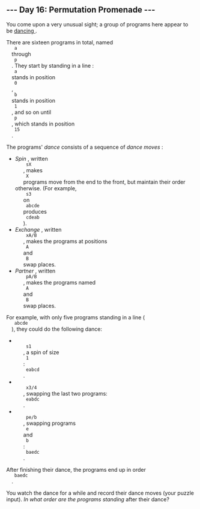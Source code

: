 <article class="day-desc">
 <h2>
  --- Day 16: Permutation Promenade ---
 </h2>
 <p>
  You come upon a very unusual sight; a group of programs here appear to be
  <a href="https://www.youtube.com/watch?v=lyZQPjUT5B4&amp;t=53">
   dancing
  </a>
  .
 </p>
 <p>
  There are sixteen programs in total, named
  <code>
   a
  </code>
  through
  <code>
   p
  </code>
  . They start by standing in a
  <span title="This is called a 'newline'.">
   line
  </span>
  :
  <code>
   a
  </code>
  stands in position
  <code>
   0
  </code>
  ,
  <code>
   b
  </code>
  stands in position
  <code>
   1
  </code>
  , and so on until
  <code>
   p
  </code>
  , which stands in position
  <code>
   15
  </code>
  .
 </p>
 <p>
  The programs'
  <em>
   dance
  </em>
  consists of a sequence of
  <em>
   dance moves
  </em>
  :
 </p>
 <ul>
  <li>
   <em>
    Spin
   </em>
   , written
   <code>
    sX
   </code>
   , makes
   <code>
    X
   </code>
   programs move from the end to the front, but maintain their order otherwise. (For example,
   <code>
    s3
   </code>
   on
   <code>
    abcde
   </code>
   produces
   <code>
    cdeab
   </code>
   ).
  </li>
  <li>
   <em>
    Exchange
   </em>
   , written
   <code>
    xA/B
   </code>
   , makes the programs at positions
   <code>
    A
   </code>
   and
   <code>
    B
   </code>
   swap places.
  </li>
  <li>
   <em>
    Partner
   </em>
   , written
   <code>
    pA/B
   </code>
   , makes the programs named
   <code>
    A
   </code>
   and
   <code>
    B
   </code>
   swap places.
  </li>
 </ul>
 <p>
  For example, with only five programs standing in a line (
  <code>
   abcde
  </code>
  ), they could do the following dance:
 </p>
 <ul>
  <li>
   <code>
    s1
   </code>
   , a spin of size
   <code>
    1
   </code>
   :
   <code>
    eabcd
   </code>
   .
  </li>
  <li>
   <code>
    x3/4
   </code>
   , swapping the last two programs:
   <code>
    eabdc
   </code>
   .
  </li>
  <li>
   <code>
    pe/b
   </code>
   , swapping programs
   <code>
    e
   </code>
   and
   <code>
    b
   </code>
   :
   <code>
    baedc
   </code>
   .
  </li>
 </ul>
 <p>
  After finishing their dance, the programs end up in order
  <code>
   baedc
  </code>
  .
  <p>
   <p>
    You watch the dance for a while and record their dance moves (your puzzle input).
    <em>
     In what order are the programs standing
    </em>
    after their dance?
   </p>
  </p>
 </p>
</article>
